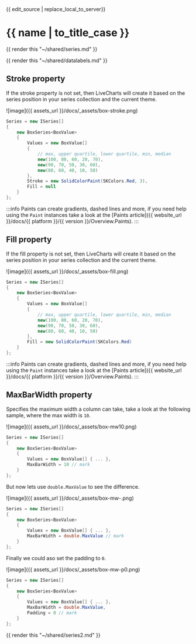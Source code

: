 <div id="edit-this-article-source">
    {{ edit_source | replace_local_to_server}}
</div>

# {{ name | to_title_case }}

{{ render this "~/shared/series.md" }}

{{ render this "~/shared/datalabels.md" }}

## Stroke property

If the stroke property is not set, then LiveCharts will create it based on the series position in your series collection
and the current theme.

![image]({{ assets_url }}/docs/_assets/box-stroke.png)

```csharp
Series = new ISeries[]
{
    new BoxSeries<BoxValue>
    {
        Values = new BoxValue[]
        {
            // max, upper quartile, lower quartile, min, median
            new(100, 80, 60, 20, 70),
            new(90, 70, 50, 30, 60),
            new(80, 60, 40, 10, 50)
        },
        Stroke = new SolidColorPaint(SKColors.Red, 3),
        Fill = null
    }
};
```

:::info
Paints can create gradients, dashed lines and more, if you need help using the `Paint` instances take 
a look at the [Paints article]({{ website_url }}/docs/{{ platform }}/{{ version }}/Overview.Paints).
:::

## Fill property

If the fill property is not set, then LiveCharts will create it based on the series position in your series collection
and the current theme.

![image]({{ assets_url }}/docs/_assets/box-fill.png)

```csharp
Series = new ISeries[]
{
    new BoxSeries<BoxValue>
    {
        Values = new BoxValue[]
        {
            // max, upper quartile, lower quartile, min, median
            new(100, 80, 60, 20, 70),
            new(90, 70, 50, 30, 60),
            new(80, 60, 40, 10, 50)
        },
        Fill = new SolidColorPaint(SKColors.Red)
    }
};
```
:::info
Paints can create gradients, dashed lines and more, if you need help using the `Paint` instances take 
a look at the [Paints article]({{ website_url }}/docs/{{ platform }}/{{ version }}/Overview.Paints).
:::

## MaxBarWidth property

Specifies the maximum width a column can take, take a look at the following sample, where the max width is `10`.

![image]({{ assets_url }}/docs/_assets/box-mw10.png)

```csharp
Series = new ISeries[]
{
    new BoxSeries<BoxValue>
    {
        Values = new BoxValue[] { ... },
        MaxBarWidth = 10 // mark
    }
};
```

But now lets use `double.MaxValue` to see the difference.

![image]({{ assets_url }}/docs/_assets/box-mw-.png)

```csharp
Series = new ISeries[]
{
    new BoxSeries<BoxValue>
    {
        Values = new BoxValue[] { ... },
        MaxBarWidth = double.MaxValue // mark
    }
};
```

Finally we could aso set the padding to `0`.

![image]({{ assets_url }}/docs/_assets/box-mw-p0.png)

```csharp
Series = new ISeries[]
{
    new BoxSeries<BoxValue>
    {
        Values = new BoxValue[] { ... },
        MaxBarWidth = double.MaxValue,
        Padding = 0 // mark
    }
};
```

{{ render this "~/shared/series2.md" }}
